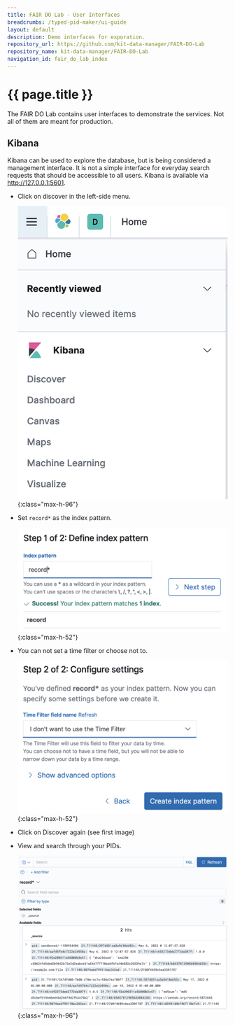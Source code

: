 ```yaml
---
title: FAIR DO Lab - User Interfaces
breadcrumbs: /typed-pid-maker/ui-guide
layout: default
description: Demo interfaces for exporation.
repository_url: https://github.com/kit-data-manager/FAIR-DO-Lab
repository_name: kit-data-manager/FAIR-DO-Lab
navigation_id: fair_do_lab_index
---
```


# {{ page.title }}

The FAIR DO Lab contains user interfaces to demonstrate the services. Not all of them are meant for production.

## Kibana

Kibana can be used to explore the database, but is being considered a management interface. It is not a simple interface for everyday search requests that should be accessible to all users. Kibana is available via <http://127.0.0.1:5601>.

- Click on discover in the left-side menu.

    ![](../assets/images/fair-do-lab/Kibana-1-discover.png){:class="max-h-96"}

- Set `record*` as the index pattern.

    ![](../assets/images/fair-do-lab/Kibana-2-index-pattern.png){:class="max-h-52"}

- You can not set a time filter or choose not to.

    ![](../assets/images/fair-do-lab/Kibana-3-time-filter.png){:class="max-h-52"}

- Click on Discover again (see first image)

- View and search through your PIDs.

    ![](../assets/images/fair-do-lab/Kibana-4-query.png){:class="max-h-96"}